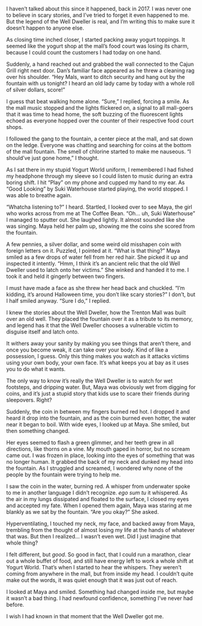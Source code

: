 I haven’t talked about this since it happened, back in 2017. I was never one to believe in scary stories, and I’ve tried to forget it even happened to me. But the legend of the Well Dweller is real, and I’m writing this to make sure it doesn’t happen to anyone else.

As closing time inched closer, I started packing away yogurt toppings. It seemed like the yogurt shop at the mall’s food court was losing its charm, because I could count the customers I had today on one hand. 

Suddenly, a hand reached out and grabbed the wall connected to the Cajun Grill right next door. Dan’s familiar face appeared as he threw a cleaning rag over his shoulder. “Hey Mals, want to ditch security and hang out by the fountain with us tonight? I heard an old lady came by today with a whole roll of silver dollars, score!” 

I guess that beat walking home alone. “Sure,” I replied, forcing a smile. As the mall music stopped and the lights flickered on, a signal to all mall-goers that it was time to head home, the soft buzzing of the fluorescent lights echoed as everyone hopped over the counter of their respective food court shops. 

I followed the gang to the fountain, a center piece at the mall, and sat down on the ledge. Everyone was chatting and searching for coins at the bottom of the mall fountain. The smell of chlorine started to make me nauseous. “I should’ve just gone home,” I thought.

As I sat there in my stupid Yogurt World uniform, I remembered I had fished my headphone through my sleeve so I could listen to music during an extra boring shift. I hit “Play” on my phone and cupped my hand to my ear. As “Good Looking” by Suki Waterhouse started playing, the world stopped. I was able to breathe again. 

“Whatcha listening to?” I heard. Startled, I looked over to see Maya, the girl who works across from me at The Coffee Bean. “Oh… uh, Suki Waterhouse” I managed to sputter out. She laughed lightly. It almost sounded like she was singing. Maya held her palm up, showing me the coins she scored from the fountain. 

A few pennies, a silver dollar, and some weird old misshapen coin with foreign letters on it. Puzzled, I pointed at it. “What is that thing?” Maya smiled as a few drops of water fell from her red hair. She picked it up and inspected it intently. “Hmm, I think it’s an ancient relic that the old Well Dweller used to latch onto her victims.” She winked and handed it to me. I took it and held it gingerly between two fingers. 

I must have made a face as she threw her head back and chuckled. “I’m kidding, it’s around Halloween time, you don’t like scary stories?” I don’t, but I half smiled anyway. “Sure I do,” I replied. 

I knew the stories about the Well Dweller, how the Trenton Mall was built over an old well. They placed the fountain over it as a tribute to its memory, and legend has it that the Well Dweller chooses a vulnerable victim to disguise itself and latch onto. 

It withers away your sanity by making you see things that aren’t there, and once you become weak, it can take over your body. Kind of like a possession, I guess. Only this thing makes you watch as it attacks victims using your own body, your own face. It’s what keeps you at bay as it uses you to do what it wants.

The only way to know it’s really the Well Dweller is to watch for wet footsteps, and dripping water. But, Maya was obviously wet from digging for coins, and it’s just a stupid story that kids use to scare their friends during sleepovers. Right?

Suddenly, the coin in between my fingers burned red hot. I dropped it and heard it drop into the fountain, and as the coin burned even hotter, the water near it began to boil. With wide eyes, I looked up at Maya. She smiled, but then something changed. 

Her eyes seemed to flash a green glimmer, and her teeth grew in all directions, like thorns on a vine. My mouth gaped in horror, but no scream came out. I was frozen in place, looking into the eyes of something that was no longer human. It grabbed the back of my neck and dunked my head into the fountain. As I struggled and screamed, I wondered why none of the people by the fountain were trying to help me. 

I saw the coin in the water, burning red. A whisper from underwater spoke to me in another language I didn’t recognize. *ego sum tu* it whispered. As the air in my lungs dissipated and floated to the surface, I closed my eyes and accepted my fate. When I opened them again, Maya was staring at me blankly as we sat by the fountain. “Are you okay?” She asked. 

Hyperventilating, I touched my neck, my face, and backed away from Maya, trembling from the thought of almost losing my life at the hands of whatever that was. But then I realized… I wasn’t even wet. Did I just imagine that whole thing? 

I felt different, but *good*. So good in fact, that I could run a marathon, clear out a whole buffet of food, and still have energy left to work a whole shift at Yogurt World. That’s when I started to hear the whispers. They weren’t coming from anywhere in the mall, but from inside my head. I couldn’t quite make out the words, it was quiet enough that it was just out of reach. 

I looked at Maya and smiled. Something had changed inside me, but maybe it wasn’t a bad thing. I had newfound confidence, something I’ve never had before. 

I wish I had known in that moment that the Well Dweller got me.